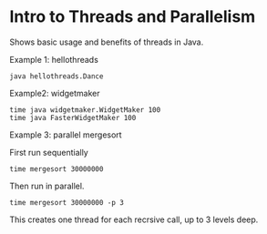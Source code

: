 # Intro to Threads and Parallelism

Shows basic usage and benefits of threads in Java.

Example 1:  hellothreads

```
java hellothreads.Dance
```

Example2: widgetmaker

```
time java widgetmaker.WidgetMaker 100
time java FasterWidgetMaker 100
```

Example 3: parallel mergesort

First run sequentially 

```
time mergesort 30000000
```

Then run in parallel.

```
time mergesort 30000000 -p 3
```

This creates one thread for each recrsive call, up to 3 levels deep.